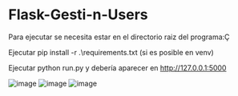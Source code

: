 ﻿# Flask-Gesti-n-Users

Para ejecutar se necesita estar en el directorio raiz del programa:Ç

Ejecutar pip install -r .\requirements.txt (si es posible en venv)

Ejecutar python run.py y debería aparecer en http://127.0.0.1:5000

![image](https://github.com/user-attachments/assets/472cae2b-280c-47f3-8fc1-ed01e989209b)
![image](https://github.com/user-attachments/assets/1b3d7980-70e8-436c-a8bb-910a4a4d31d7)
![image](https://github.com/user-attachments/assets/972a9d65-753e-4944-86fb-47ca7d18a82e)
